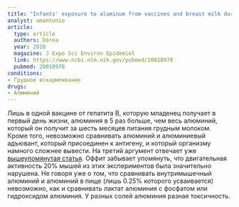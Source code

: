 ```yaml
---
title: "Infants' exposure to aluminum from vaccines and breast milk during the first 6 months"
analyst: amantonio
article:
  type: article
  authors: Dórea
  year: 2010
  magazine: J Expo Sci Environ Epidemiol
  link: https://www.ncbi.nlm.nih.gov/pubmed/20010978
  pubmed: 20010978
conditions:
- Грудное вскармливание
drugs:
- Алюминий
---
```


Лишь в одной вакцине от гепатита В, которую младенец получает в первый день жизни, алюминия в 5 раз больше, чем весь алюминий, который он получит за шесть месяцев питания грудным молоком.
Кроме того, невозможно сравнивать алюминий и алюминиевый адъювант, который присоединен к антигену, и который организму намного сложнее вывести.
На третий аргумент отвечает уже [вышеупомянутая статья](https://www.ncbi.nlm.nih.gov/pubmed/21568886).
Оффит забывает упомянуть, что двигательная активность 20% мышей из этих экспериментов была значительно нарушена. Не говоря уже о том, что сравнивать внутримышечный алюминий и алюминий в пище (лишь 0.25% которого усваивается) невозможно, как и сравнивать лактат алюминия с фосфатом или гидроксидом алюминия. У разных солей алюминия разная токсичность.
